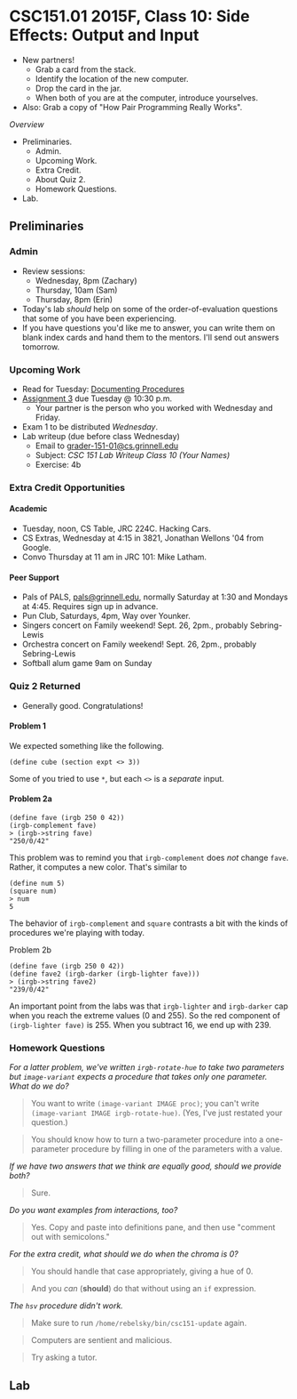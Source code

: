 CSC151.01 2015F, Class 10: Side Effects: Output and Input
=========================================================

* New partners!
    * Grab a card from the stack.
    * Identify the location of the new computer.
    * Drop the card in the jar.
    * When both of you are at the computer, introduce yourselves.
* Also: Grab a copy of "How Pair Programming Really Works".

_Overview_

* Preliminaries.
    * Admin.
    * Upcoming Work.
    * Extra Credit.
    * About Quiz 2.
    * Homework Questions.
* Lab.

Preliminaries
-------------

### Admin

* Review sessions:
    * Wednesday, 8pm (Zachary)
    * Thursday, 10am (Sam)
    * Thursday, 8pm (Erin)
* Today's lab *should* help on some of the order-of-evaluation questions
  that some of you have been experiencing.
* If you have questions you'd like me to answer, you can write them on
  blank index cards and hand them to the mentors.  I'll send out answers
  tomorrow.

### Upcoming Work

* Read for Tuesday:
  [Documenting Procedures](../readings/documentation-rgb-reading.html)
* [Assignment 3](../assignments/assignment.03.html) due Tuesday @ 10:30 p.m.
    * Your partner is the person who you worked with Wednesday and Friday.
* Exam 1 to be distributed *Wednesday*.
* Lab writeup (due before class Wednesday)
    * Email to <grader-151-01@cs.grinnell.edu> 
    * Subject: _CSC 151 Lab Writeup Class 10 (Your Names)_
    * Exercise: 4b

### Extra Credit Opportunities

#### Academic

* Tuesday, noon, CS Table, JRC 224C.  Hacking Cars.
* CS Extras, Wednesday at 4:15 in 3821, Jonathan Wellons '04 from Google.
* Convo Thursday at 11 am in JRC 101: Mike Latham.

#### Peer Support

* Pals of PALS, pals@grinnell.edu, normally Saturday at 1:30
  and Mondays at 4:45.  Requires sign up in advance.
* Pun Club, Saturdays, 4pm, Way over Younker.
* Singers concert on Family weekend!  Sept. 26, 2pm., probably Sebring-Lewis
* Orchestra concert on Family weekend!  Sept. 26, 2pm., probably Sebring-Lewis
* Softball alum game 9am on Sunday

### Quiz 2 Returned

* Generally good.  Congratulations!

#### Problem 1

We expected something like the following.

    (define cube (section expt <> 3))

Some of you tried to use `*`, but each `<>` is a *separate* input.

#### Problem 2a

    (define fave (irgb 250 0 42))
    (irgb-complement fave)
    > (irgb->string fave)
    "250/0/42"

This problem was to remind you that `irgb-complement` does *not* change
`fave`.  Rather, it computes a new color.  That's similar to 

    (define num 5)
    (square num)
    > num
    5

The behavior of `irgb-complement` and `square` contrasts a bit with the
kinds of procedures we're playing with today.

Problem 2b

    (define fave (irgb 250 0 42))
    (define fave2 (irgb-darker (irgb-lighter fave)))
    > (irgb->string fave2)
    "239/0/42"

An important point from the labs was that `irgb-lighter` and `irgb-darker` cap
when you reach the extreme values (0 and 255).  So the red component of
`(irgb-lighter fave)` is 255.  When you subtract 16, we end up with 239.

### Homework Questions

_For a latter problem, we've written `irgb-rotate-hue` to take two parameters
but `image-variant` expects a procedure that takes only one parameter.
What do we do?_

> You want to write `(image-variant IMAGE proc)`; you can't write
  `(image-variant IMAGE irgb-rotate-hue)`.  (Yes, I've just restated
  your question.)

> You should know how to turn a two-parameter procedure into a one-parameter
  procedure by filling in one of the parameters with a value.   

_If we have two answers that we think are equally good, should we
provide both?_

> Sure.

_Do you want examples from interactions, too?_

> Yes.  Copy and paste into definitions pane, and then use "comment out
  with semicolons."

_For the extra credit, what should we do when the chroma is 0?_

> You should handle that case appropriately, giving a hue of 0.

> And you *can* (**should**) do that without using an `if` expression.

_The `hsv` procedure didn't work._

> Make sure to run `/home/rebelsky/bin/csc151-update` again.

> Computers are sentient and malicious.

> Try asking a tutor.

Lab
---
